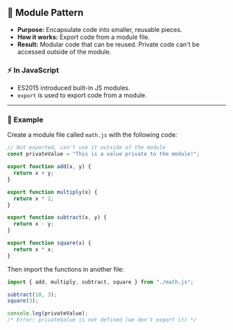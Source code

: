 ## 🪫 Module Pattern

- **Purpose:** Encapsulate code into smaller, reusable pieces.
- **How it works:** Export code from a module file.
- **Result:** Modular code that can be reused. Private code can't be accessed outside of the module.

### ⚡ In JavaScript

- ES2015 introduced built-in JS modules.
- `export` is used to export code from a module.

---

### 🧩 Example

Create a module file called `math.js` with the following code:

```js
// Not exported, can't use it outside of the module
const privateValue = "This is a value private to the module!";

export function add(x, y) {
  return x + y;
}

export function multiply(x) {
  return x * 2;
}

export function subtract(x, y) {
  return x - y;
}

export function square(x) {
  return x * x;
}
```

Then import the functions in another file:

```js
import { add, multiply, subtract, square } from "./math.js";

subtract(10, 3);
square(3);

console.log(privateValue);
/* Error: privateValue is not defined (we don't export it) */
```
